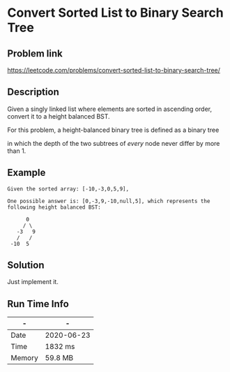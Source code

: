# Convert Sorted List to Binary Search Tree

## Problem link
https://leetcode.com/problems/convert-sorted-list-to-binary-search-tree/

## Description

Given a singly linked list where elements are sorted in ascending order, convert it to a height balanced BST.

For this problem, a height-balanced binary tree is defined as a binary tree

in which the depth of the two subtrees of *every* node never differ by more than 1.

## Example


```
Given the sorted array: [-10,-3,0,5,9],

One possible answer is: [0,-3,9,-10,null,5], which represents the following height balanced BST:

      0
     / \
   -3   9
   /   /
 -10  5
```



## Solution
Just implement it.

## Run Time Info

\- | \-
------------ | -------------
Date | 2020-06-23
Time | 1832 ms
Memory | 59.8 MB
